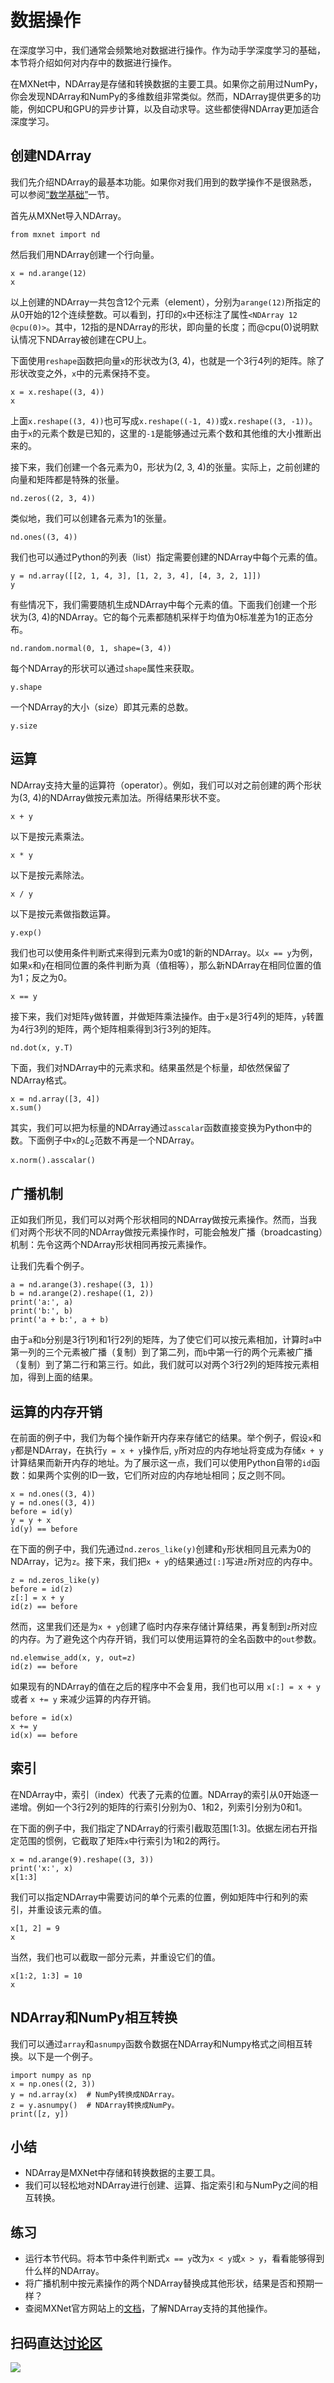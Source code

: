 # 数据操作

在深度学习中，我们通常会频繁地对数据进行操作。作为动手学深度学习的基础，本节将介绍如何对内存中的数据进行操作。

在MXNet中，NDArray是存储和转换数据的主要工具。如果你之前用过NumPy，你会发现NDArray和NumPy的多维数组非常类似。然而，NDArray提供更多的功能，例如CPU和GPU的异步计算，以及自动求导。这些都使得NDArray更加适合深度学习。


## 创建NDArray

我们先介绍NDArray的最基本功能。如果你对我们用到的数学操作不是很熟悉，可以参阅[“数学基础”](../chapter_appendix/math.md)一节。

首先从MXNet导入NDArray。

```{.python .input  n=1}
from mxnet import nd
```

然后我们用NDArray创建一个行向量。

```{.python .input  n=2}
x = nd.arange(12)
x
```

以上创建的NDArray一共包含12个元素（element），分别为`arange(12)`所指定的从0开始的12个连续整数。可以看到，打印的`x`中还标注了属性`<NDArray 12 @cpu(0)>`。其中，12指的是NDArray的形状，即向量的长度；而@cpu(0)说明默认情况下NDArray被创建在CPU上。

下面使用`reshape`函数把向量`x`的形状改为(3, 4)，也就是一个3行4列的矩阵。除了形状改变之外，`x`中的元素保持不变。

```{.python .input  n=3}
x = x.reshape((3, 4))
x
```

上面`x.reshape((3, 4))`也可写成`x.reshape((-1, 4))`或`x.reshape((3, -1))`。由于`x`的元素个数是已知的，这里的`-1`是能够通过元素个数和其他维的大小推断出来的。

接下来，我们创建一个各元素为0，形状为(2, 3, 4)的张量。实际上，之前创建的向量和矩阵都是特殊的张量。

```{.python .input  n=4}
nd.zeros((2, 3, 4))
```

类似地，我们可以创建各元素为1的张量。

```{.python .input  n=5}
nd.ones((3, 4))
```

我们也可以通过Python的列表（list）指定需要创建的NDArray中每个元素的值。

```{.python .input  n=6}
y = nd.array([[2, 1, 4, 3], [1, 2, 3, 4], [4, 3, 2, 1]])
y
```

有些情况下，我们需要随机生成NDArray中每个元素的值。下面我们创建一个形状为(3, 4)的NDArray。它的每个元素都随机采样于均值为0标准差为1的正态分布。

```{.python .input  n=7}
nd.random.normal(0, 1, shape=(3, 4))
```

每个NDArray的形状可以通过`shape`属性来获取。

```{.python .input  n=8}
y.shape
```

一个NDArray的大小（size）即其元素的总数。

```{.python .input  n=9}
y.size
```

## 运算

NDArray支持大量的运算符（operator）。例如，我们可以对之前创建的两个形状为(3, 4)的NDArray做按元素加法。所得结果形状不变。

```{.python .input  n=10}
x + y
```

以下是按元素乘法。

```{.python .input  n=11}
x * y
```

以下是按元素除法。

```{.python .input}
x / y
```

以下是按元素做指数运算。

```{.python .input  n=12}
y.exp()
```

我们也可以使用条件判断式来得到元素为0或1的新的NDArray。以`x == y`为例，如果`x`和`y`在相同位置的条件判断为真（值相等），那么新NDArray在相同位置的值为1；反之为0。

```{.python .input}
x == y
```

接下来，我们对矩阵`y`做转置，并做矩阵乘法操作。由于`x`是3行4列的矩阵，`y`转置为4行3列的矩阵，两个矩阵相乘得到3行3列的矩阵。

```{.python .input  n=13}
nd.dot(x, y.T)
```

下面，我们对NDArray中的元素求和。结果虽然是个标量，却依然保留了NDArray格式。

```{.python .input}
x = nd.array([3, 4])
x.sum()
```

其实，我们可以把为标量的NDArray通过`asscalar`函数直接变换为Python中的数。下面例子中`x`的$L_2$范数不再是一个NDArray。

```{.python .input}
x.norm().asscalar()
```

## 广播机制

正如我们所见，我们可以对两个形状相同的NDArray做按元素操作。然而，当我们对两个形状不同的NDArray做按元素操作时，可能会触发广播（broadcasting）机制：先令这两个NDArray形状相同再按元素操作。

让我们先看个例子。

```{.python .input  n=14}
a = nd.arange(3).reshape((3, 1))
b = nd.arange(2).reshape((1, 2))
print('a:', a)
print('b:', b)
print('a + b:', a + b)
```

由于`a`和`b`分别是3行1列和1行2列的矩阵，为了使它们可以按元素相加，计算时`a`中第一列的三个元素被广播（复制）到了第二列，而`b`中第一行的两个元素被广播（复制）到了第二行和第三行。如此，我们就可以对两个3行2列的矩阵按元素相加，得到上面的结果。

## 运算的内存开销

在前面的例子中，我们为每个操作新开内存来存储它的结果。举个例子，假设`x`和`y`都是NDArray，在执行`y = x + y`操作后, `y`所对应的内存地址将变成为存储`x + y`计算结果而新开内存的地址。为了展示这一点，我们可以使用Python自带的`id`函数：如果两个实例的ID一致，它们所对应的内存地址相同；反之则不同。

```{.python .input  n=15}
x = nd.ones((3, 4))
y = nd.ones((3, 4))
before = id(y)
y = y + x
id(y) == before
```

在下面的例子中，我们先通过`nd.zeros_like(y)`创建和`y`形状相同且元素为0的NDArray，记为`z`。接下来，我们把`x + y`的结果通过`[:]`写进`z`所对应的内存中。

```{.python .input  n=16}
z = nd.zeros_like(y)
before = id(z)
z[:] = x + y
id(z) == before
```

然而，这里我们还是为`x + y`创建了临时内存来存储计算结果，再复制到`z`所对应的内存。为了避免这个内存开销，我们可以使用运算符的全名函数中的`out`参数。

```{.python .input  n=17}
nd.elemwise_add(x, y, out=z)
id(z) == before
```

如果现有的NDArray的值在之后的程序中不会复用，我们也可以用 `x[:] = x + y` 或者 `x += y` 来减少运算的内存开销。

```{.python .input  n=18}
before = id(x)
x += y
id(x) == before
```

## 索引

在NDArray中，索引（index）代表了元素的位置。NDArray的索引从0开始逐一递增。例如一个3行2列的矩阵的行索引分别为0、1和2，列索引分别为0和1。

在下面的例子中，我们指定了NDArray的行索引截取范围[1:3]。依据左闭右开指定范围的惯例，它截取了矩阵`x`中行索引为1和2的两行。

```{.python .input  n=19}
x = nd.arange(9).reshape((3, 3))
print('x:', x)
x[1:3]
```

我们可以指定NDArray中需要访问的单个元素的位置，例如矩阵中行和列的索引，并重设该元素的值。

```{.python .input  n=20}
x[1, 2] = 9
x
```

当然，我们也可以截取一部分元素，并重设它们的值。

```{.python .input  n=21}
x[1:2, 1:3] = 10
x
```

## NDArray和NumPy相互转换

我们可以通过`array`和`asnumpy`函数令数据在NDArray和Numpy格式之间相互转换。以下是一个例子。

```{.python .input  n=22}
import numpy as np
x = np.ones((2, 3))
y = nd.array(x)  # NumPy转换成NDArray。
z = y.asnumpy()  # NDArray转换成NumPy。
print([z, y])
```

## 小结

* NDArray是MXNet中存储和转换数据的主要工具。
* 我们可以轻松地对NDArray进行创建、运算、指定索引和与NumPy之间的相互转换。


## 练习

* 运行本节代码。将本节中条件判断式`x == y`改为`x < y`或`x > y`，看看能够得到什么样的NDArray。
* 将广播机制中按元素操作的两个NDArray替换成其他形状，结果是否和预期一样？
* 查阅MXNet官方网站上的[文档](https://mxnet.incubator.apache.org/api/python/ndarray/ndarray.html)，了解NDArray支持的其他操作。


## 扫码直达[讨论区](https://discuss.gluon.ai/t/topic/745)

![](../img/qr_ndarray.svg)
